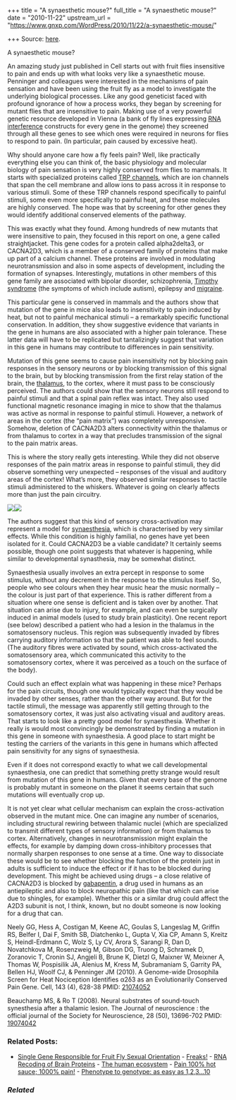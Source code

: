 +++
title = "A synaesthetic mouse?"
full_title = "A synaesthetic mouse?"
date = "2010-11-22"
upstream_url = "https://www.gnxp.com/WordPress/2010/11/22/a-synaesthetic-mouse/"

+++
Source: [here](https://www.gnxp.com/WordPress/2010/11/22/a-synaesthetic-mouse/).

A synaesthetic mouse?

An amazing study just published in Cell starts out with fruit flies insensitive to pain and ends up with what looks very like a synaesthetic mouse. Penninger and colleagues were interested in the mechanisms of pain sensation and have been using the fruit fly as a model to investigate the underlying biological processes. Like any good geneticist faced with profound ignorance of how a process works, they began by screening for mutant flies that are insensitive to pain. Making use of a very powerful genetic resource developed in Vienna (a bank of fly lines expressing [RNA interference](https://en.wikipedia.org/wiki/RNA_interference) constructs for every gene in the genome) they screened through all these genes to see which ones were required in neurons for flies to respond to pain. (In particular, pain caused by excessive heat).

Why should anyone care how a fly feels pain? Well, like practically everything else you can think of, the basic physiology and molecular biology of pain sensation is very highly conserved from flies to mammals. It starts with specialized proteins called [TRP channels](https://en.wikipedia.org/wiki/Transient_receptor_potential_channel), which are ion channels that span the cell membrane and allow ions to pass across it in response to various stimuli. Some of these TRP channels respond specifically to painful stimuli, some even more specifically to painful heat, and these molecules are highly conserved. The hope was that by screening for other genes they would identify additional conserved elements of the pathway.

  
This was exactly what they found. Among hundreds of new mutants that were insensitive to pain, they focused in this report on one, a gene called straightjacket. This gene codes for a protein called alpha2delta3, or CACNA2D3, which is a member of a conserved family of proteins that make up part of a calcium channel. These proteins are involved in modulating neurotransmission and also in some aspects of development, including the formation of synapses. Interestingly, mutations in other members of this gene family are associated with bipolar disorder, schizophrenia, [Timothy syndrome](https://en.wikipedia.org/wiki/Timothy_syndrome) (the symptoms of which include autism), epilepsy and [migraine](http://www.webmd.com/migraines-headaches/hemiplegic-migraine-headaches-symptoms-causes-treatments).

This particular gene is conserved in mammals and the authors show that mutation of the gene in mice also leads to insensitivity to pain induced by heat, but not to painful mechanical stimuli – a remarkably specific functional conservation. In addition, they show suggestive evidence that variants in the gene in humans are also associated with a higher pain tolerance. These latter data will have to be replicated but tantalizingly suggest that variation in this gene in humans may contribute to differences in pain sensitivity.

Mutation of this gene seems to cause pain insensitivity not by blocking pain responses in the sensory neurons or by blocking transmission of this signal to the brain, but by blocking transmission from the first relay station of the brain, the [thalamus](https://wiringthebrain.blogspot.com/2010/02/psst-pass-it-on-cortical-communication.html), to the cortex, where it must pass to be consciously perceived. The authors could show that the sensory neurons still respond to painful stimuli and that a spinal pain reflex was intact. They also used functional magnetic resonance imaging in mice to show that the thalamus was active as normal in response to painful stimuli. However, a network of areas in the cortex (the “pain matrix”) was completely unresponsive. Somehow, deletion of CACNA2D3 alters connectivity within the thalamus or from thalamus to cortex in a way that precludes transmission of the signal to the pain matrix areas.

This is where the story really gets interesting. While they did not observe responses of the pain matrix areas in response to painful stimuli, they did observe something very unexpected – responses of the visual and auditory areas of the cortex! What’s more, they observed similar responses to tactile stimuli administered to the whiskers. Whatever is going on clearly affects more than just the pain circuitry.

[![](https://i0.wp.com/1.bp.blogspot.com/_MyFAOEj9GKk/TOrRbYyDJMI/AAAAAAAAAHg/2oFkYor9jak/s320/heat-tactile%2Bsynaesthesia.jpg?w=640)![](https://i0.wp.com/1.bp.blogspot.com/_MyFAOEj9GKk/TOrRbYyDJMI/AAAAAAAAAHg/2oFkYor9jak/s320/heat-tactile%2Bsynaesthesia.jpg?w=640)](https://i0.wp.com/1.bp.blogspot.com/_MyFAOEj9GKk/TOrRbYyDJMI/AAAAAAAAAHg/2oFkYor9jak/s1600/heat-tactile%2Bsynaesthesia.jpg)

The authors suggest that this kind of sensory cross-activation may represent a model for [synaesthesia](https://wiringthebrain.blogspot.com/2010/03/synesthesia-crossed-wires-or-free.html), which is characterised by very similar effects. While this condition is highly familial, no genes have yet been isolated for it. Could CACNA2D3 be a viable candidate? It certainly seems possible, though one point suggests that whatever is happening, while similar to developmental synasthesia, may be somewhat distinct.

Synaesthesia usually involves an extra percept in response to some stimulus, without any decrement in the response to the stimulus itself. So, people who see colours when they hear music hear the music normally – the colour is just part of that experience. This is rather different from a situation where one sense is deficient and is taken over by another. That situation can arise due to injury, for example, and can even be surgically induced in animal models (used to study brain plasticity). One recent report (see below) described a patient who had a lesion in the thalamus in the somatosensory nucleus. This region was subsequently invaded by fibres carrying auditory information so that the patient was able to feel sounds. (The auditory fibres were activated by sound, which cross-activated the somatosensory area, which communicated this activity to the somatosensory cortex, where it was perceived as a touch on the surface of the body).

Could such an effect explain what was happening in these mice? Perhaps for the pain circuits, though one would typically expect that they would be invaded by other senses, rather than the other way around. But for the tactile stimuli, the message was apparently still getting through to the somatosensory cortex, it was just also activating visual and auditory areas. That starts to look like a pretty good model for synaesthesia. Whether it really is would most convincingly be demonstrated by finding a mutation in this gene in someone with synaesthesia. A good place to start might be testing the carriers of the variants in this gene in humans which affected pain sensitivity for any signs of synaesthesia.

Even if it does not correspond exactly to what we call developmental synaesthesia, one can predict that something pretty strange would result from mutation of this gene in humans. Given that every base of the genome is probably mutant in someone on the planet it seems certain that such mutations will eventually crop up.

It is not yet clear what cellular mechanism can explain the cross-activation observed in the mutant mice. One can imagine any number of scenarios, including structural rewiring between thalamic nuclei (which are specialized to transmit different types of sensory information) or from thalamus to cortex. Alternatively, changes in neurotransmission might explain the effects, for example by damping down cross-inhibitory processes that normally sharpen responses to one sense at a time. One way to dissociate these would be to see whether blocking the function of the protein just in adults is sufficient to induce the effect or if it has to be blocked during development. This might be achieved using drugs – a close relative of CACNA2D3 is blocked by [gabapentin](https://en.wikipedia.org/wiki/Gabapentin), a drug used in humans as an antiepileptic and also to block neuropathic pain (like that which can arise due to shingles, for example). Whether this or a similar drug could affect the A2D3 subunit is not, I think, known, but no doubt someone is now looking for a drug that can.

Neely GG, Hess A, Costigan M, Keene AC, Goulas S, Langeslag M, Griffin RS, Belfer I, Dai F, Smith SB, Diatchenko L, Gupta V, Xia CP, Amann S, Kreitz S, Heindl-Erdmann C, Wolz S, Ly CV, Arora S, Sarangi R, Dan D, Novatchkova M, Rosenzweig M, Gibson DG, Truong D, Schramek D, Zoranovic T, Cronin SJ, Angjeli B, Brune K, Dietzl G, Maixner W, Meixner A, Thomas W, Pospisilik JA, Alenius M, Kress M, Subramaniam S, Garrity PA, Bellen HJ, Woolf CJ, & Penninger JM (2010). A Genome-wide Drosophila Screen for Heat Nociception Identifies α2δ3 as an Evolutionarily Conserved Pain Gene. Cell, 143 (4), 628-38 PMID: [21074052](http://www.ncbi.nlm.nih.gov/pubmed/21074052)

Beauchamp MS, & Ro T (2008). Neural substrates of sound-touch synesthesia after a thalamic lesion. The Journal of neuroscience : the official journal of the Society for Neuroscience, 28 (50), 13696-702 PMID: [19074042](http://www.ncbi.nlm.nih.gov/pubmed/19074042)

### Related Posts:

- [Single Gene Responsible for Fruit Fly Sexual
  Orientation](https://www.gnxp.com/WordPress/2005/06/03/single-gene-responsible-for-fruit-fly-sexual-orientation/) - [Freaks!](https://www.gnxp.com/WordPress/2006/12/13/freaks/) - [RNA Recoding of Brain
  Proteins](https://www.gnxp.com/WordPress/2005/03/16/rna-recoding-of-brain-proteins/) - [The human
  ecosystem](https://www.gnxp.com/WordPress/2007/01/08/the-human-ecosystem/) - [Pain 100% hot sauce; 1000%
  pain!](https://www.gnxp.com/WordPress/2017/08/24/pain-100-hot-sauce-1000-pain/) - [Phenotype to genotype: as easy as
  1,2,3...10](https://www.gnxp.com/WordPress/2007/10/03/phenotype-to-genotype-as-easy-as-1-2-3-10/)

### *Related*

[](https://www.addtoany.com/add_to/facebook?linkurl=https%3A%2F%2Fwww.gnxp.com%2FWordPress%2F2010%2F11%2F22%2Fa-synaesthetic-mouse%2F&linkname=A%20synaesthetic%20mouse%3F "Facebook")[](https://www.addtoany.com/add_to/twitter?linkurl=https%3A%2F%2Fwww.gnxp.com%2FWordPress%2F2010%2F11%2F22%2Fa-synaesthetic-mouse%2F&linkname=A%20synaesthetic%20mouse%3F "Twitter")[](https://www.addtoany.com/add_to/email?linkurl=https%3A%2F%2Fwww.gnxp.com%2FWordPress%2F2010%2F11%2F22%2Fa-synaesthetic-mouse%2F&linkname=A%20synaesthetic%20mouse%3F "Email")[](https://www.addtoany.com/share)
